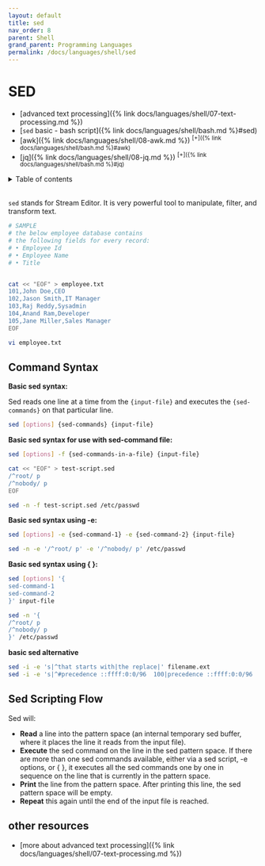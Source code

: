 ```yaml
---
layout: default
title: sed
nav_order: 8
parent: Shell
grand_parent: Programming Languages
permalink: /docs/languages/shell/sed
---
```


# SED

- [advanced text processing]({% link docs/languages/shell/07-text-processing.md %})
- [`sed` basic - bash script]({% link docs/languages/shell/bash.md %}#sed)
- [awk]({% link docs/languages/shell/08-awk.md %}) <sup>[+]({% link docs/languages/shell/bash.md %}#awk)</sup>
- [jq]({% link docs/languages/shell/08-jq.md %})   <sup>[+]({% link docs/languages/shell/bash.md %}#jq)</sup>

<details markdown="block">
  <summary>
    Table of contents
  </summary>
  {: .text-delta }
1. TOC
{:toc}
</details>

<br/>


`sed` stands for Stream Editor. It is very powerful tool to manipulate, filter, and transform text.

```sh
# SAMPLE
# the below employee database contains
# the following fields for every record:
# • Employee Id
# • Employee Name
# • Title


cat << "EOF" > employee.txt
101,John Doe,CEO
102,Jason Smith,IT Manager
103,Raj Reddy,Sysadmin
104,Anand Ram,Developer
105,Jane Miller,Sales Manager
EOF

vi employee.txt
```

## Command Syntax

__Basic sed syntax:__

Sed reads one line at a time from the `{input-file}` and executes the `{sed-commands}` on that particular line.
```sh
sed [options] {sed-commands} {input-file}
```

__Basic sed syntax for use with sed-command file:__
```sh
sed [options] -f {sed-commands-in-a-file} {input-file}
```
```sh
cat << "EOF" > test-script.sed
/^root/ p
/^nobody/ p
EOF

sed -n -f test-script.sed /etc/passwd
```

__Basic sed syntax using -e:__
```sh
sed [options] -e {sed-command-1} -e {sed-command-2} {input-file}
```
```sh
sed -n -e '/^root/ p' -e '/^nobody/ p' /etc/passwd
```

__Basic sed syntax using { }:__
```sh
sed [options] '{
sed-command-1
sed-command-2
}' input-file
```
```sh
sed -n '{
/^root/ p
/^nobody/ p
}' /etc/passwd
```

__basic sed alternative__
```sh
sed -i -e 's|^that starts with|the replace|' filename.ext
sed -i -e 's|^#precedence ::ffff:0:0/96  100|precedence ::ffff:0:0/96  100|' /etc/gai.conf
```

## Sed Scripting Flow

Sed will:
- __Read__ a line into the pattern space (an internal temporary sed buffer, where it places the line it reads from the input file).
- __Execute__ the sed command on the line in the sed pattern space. If there are more than one sed commands available, either via a sed script, -e options, or { }, it executes all the sed commands one by one in sequence on the line that is currently in the pattern space.
- __Print__ the line from the pattern space. After printing this line, the sed pattern space will be empty.
- __Repeat__ this again until the end of the input file is reached.


## other resources

- [more about advanced text processing]({% link docs/languages/shell/07-text-processing.md %})

